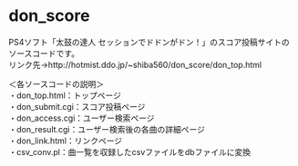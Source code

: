 # don_score
<p>
PS4ソフト「太鼓の達人 セッションでドドンがドン！」のスコア投稿サイトのソースコードです。<br>
リンク先→http://hotmist.ddo.jp/~shiba560/don_score/don_top.html
</p>

<p>
＜各ソースコードの説明＞<br>
・don_top.html：トップページ<br>
・don_submit.cgi：スコア投稿ページ<br>
・don_access.cgi：ユーザー検索ページ<br>
・don_result.cgi：ユーザー検索後の各曲の詳細ページ<br>
・don_link.html：リンクページ<br>
・csv_conv.pl：曲一覧を収録したcsvファイルをdbファイルに変換<br>
</p>
